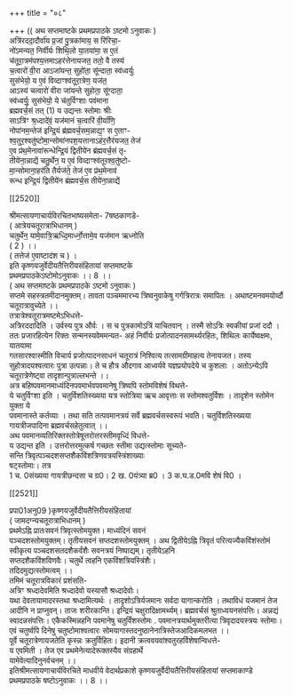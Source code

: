 +++
title = "०८"

+++
(( अथ सप्तमाष्टके प्रथमप्रपाठके ऽष्टमो ऽनुवाकः )  
अत्रि॑रददा॒दौर्वा॑य प्र॒जां पु॒त्रका॑माय॒ स रि॑रिचा॒-  
नो॑ऽमन्यत॒ निर्वीर्यः शिथि॒लो या॒तया॑मा॒ स ए॒तं  
च॑तूरा॒त्रम॑पश्य॒त्तमाऽहर॑त्तेनायजत॒ ततो॒ वै तस्य॑  
च॒त्वारो॑ वी॒रा आऽजा॑यन्त॒ सुहो॑ता॒ सू॑न्दाता॒ स्व॑ध्वर्युः  
सुस॑भेयो॒ य ए॒वं विव्दाꣳश्व॑तूरा॒त्रेण॒ यज॑त॒  
आऽस्य॑ चत्वारो॑ वीरा जा॑यन्ते सुहोता॒ सू॑ग्दाता॒  
स्व॑ध्वर्युः॒ सुस॑भेयो॒ ये च॑तुर्विꣳशाः पव॑माना  
ब्रह्मवर्च॒सं तत् (1) य उद्यन्तः स्तोमाः श्रीः  
साऽत्रि॑ꣳ श्र॒ध्दादे॑वं॒ यज॑मानं च॒त्वारि॑ वी॒र्या॑णि॒  
नोपा॑नम॒न्तेज॑ इन्द्रि॒यं ब्र॑ह्मवर्च॒सम॒न्नाद्य॒ꣳ स ए॒ताꣳ-  
श्व॒तुर॒श्वतु॑ष्टोमा॒न्सोमा॑नपश॒यत्तानाऽह॑र॒त्तैर॑यजत॒ तेज॑  
ए॒व प्र॑थ॒मेनावा॑रून्धेन्द्रि॒यं द्वितीये॑न ब्र॑ह्मवर्च॒सं तृ-  
तीये॑ना॒न्नाद्यें चतु॒र्थेन॒ य ए॒वं विव्दाꣳश्व॑तूरश्व॒तु॑ष्टो-  
मा॒न्सोमाना॒हर॑ति तैर्यज॑ते॒ तेज॑ ए॒व प्र॑थ॒मेनाव॑  
रून्ध इन्द्रि॒यं द्वितीये॑न ब्र॑ह्मवर्च॒स तीये॑ना॒न्नाद्यें

[[2520]]

श्रीमत्सायणाचार्यविरचितभाष्यसमेता- 7षष्ठकाणडे-  
( आत्रेयचतूरात्राभिधानम् )  
चतुर्थेन॒ यामे॒वात्रि॒ऋध्दि॒मार्ध्नो॒त्तामे॒व यज॑मान ऋध्नोति  
( 2 ) ।।  
( तत्तेज॑ ए॒वाष्टाद॑श च ) ।  
इति कृष्णयजुर्वेदीयतैत्तिरीयसंहितायां सप्तमाष्टके  
प्रथमप्रपाठकेऽष्टोमोऽनुवाकः ।। 8 ।।  
( अथ सप्तमाष्टके प्रथमप्रपाठके ऽष्टमो ऽनुवाकः )  
सप्तमे सहस्त्रतमीदानमुक्तम्। तावता पञ्चममारभ्य त्रिष्वनुवाकेषु गर्गत्रिरात्रः समापितः । अथाष्टमनवमयोर्व्दौ चतूरात्रावुच्येते ।।  
तत्रात्रेश्वतूरात्रमष्टमेऽभिधत्ते-  
अत्रिरददादिति । उर्वस्य पुत्र और्वः । स च पुत्रकामोऽत्रिं याचितवान् । तस्मै सोऽत्रिः स्वकीयां प्रजां ददौ । ततः प्रजारहित्येन रिक्तः सन्मनस्यवेममन्यत- अहं निर्वीर्यः प्रजोत्पादनसामर्थ्यरहितः, शिथिलः कार्येष्वक्षमः, यातयामा  
गतसारश्वास्मीति विचार्य प्रजोत्पादनसाधनं चतूरात्रं निश्वित्य तत्सामग्रीमाहत्य तेनायजत। तस्य सुहोत्रादयश्वत्वारः पुत्रा उत्पन्नाः। ते च हौत्र औदगाव आध्वर्यवे यज्ञप्रयोपदेये च कुशलाः । अतोऽन्येऽपि चतूरात्रेणेष्ट्वा तादृशान्पुत्राल्लभन्ते ।।  
अत्र बहिष्पवमानमाध्यंदिनपवमार्भवपवमानेषु त्रिष्वपि स्तोमविशेषं विथत्ते-  
ये चतुर्विꣳशा इति । चतुर्विशतिस्ख्यया यत्र स्तोत्रिया ऋच आवृत्ताः स स्तोमश्वतुर्विशः । तादृशेन स्तोमेन युक्ता ये  
पवमानास्ते कर्तव्याः । तथा सति तत्पवमानत्रयं सर्वे ब्रह्मवर्चसस्वरूपं भवति। चतुर्विशतिस्ख्यया गायत्रीजपादिना ब्रह्मवर्चसहेतुत्वात् ।।  
अथ पवमानव्यतिरिक्तस्तोत्रेषूत्तरोत्तरस्तीमवृध्दिं विधत्ते-  
य उद्यन्त इति । उत्तरोत्तरमुत्कर्ष गच्छतः स्तीमा उद्यत्स्तोमाः सूच्यते-  
सन्ति त्रिवृत्पञ्चदशसप्तशैकविंशत्रिणवत्रयस्त्रिंशाख्याः  
षट्स्तोमाः। तत्र  
1 च. 0संख्यया गायत्रीछन्दसा च ग्र0। 2 ख. 0यंत्र्या ब्र0 । 3 क.घ.ड.0मवि शेषं वि0 ।

[[2521]]

प्रपा01अनु09 )कृष्णयजुर्वेदीयतैत्तिरीयसंहितायां  
( जामदग्न्यचतूरात्राभिधानम् )  
प्रथमेऽह्नि प्रातःसवनं त्रिवृत्स्तोमयुक्त। माध्यंदिनं सवनं  
पञ्चदशस्तोमयुक्तम्। तृतीयसवनं सप्तदशस्तोमयुक्तम् । अथ द्वितीयेऽह्नि त्रिवृतं परित्यज्यैकविंशंस्तोमं स्वीकृत्य पञ्चदशसतदशैकर्वंशैः सवनत्रयं निष्पाद्यम्। तृतीयेऽहनि  
सप्तदशैकविंशविणवैः। चतुर्थे त्वहनि एकविंशत्रियस्त्रिंशैः।  
तदिदमुद्यत्स्तोमत्वम् ।।  
तमिमं चतूरात्रविकारं प्रशंसति-  
अत्रिꣳ श्रध्दादेवमिति श्रध्दादेवो यस्यासौ श्रध्दादेवोः।  
यथा देवतायामादरस्तथा श्रध्दामित्यर्थः । तादृशोऽत्रिर्यजमानः सर्वदा यागान्करोति । तथाविधं यजमानं तेज आदीनि न प्राप्नुवन्। ताजः शरीरकान्ति। इन्द्रियं चक्षुरादिक्षामर्थ्यम्। ब्रह्मवर्चसं श्रुताध्ययनसंपत्तिः। अन्नद्यं स्वादन्नसंपत्तिः। एकैकस्मिन्नहनि पवमानेषु चतुर्विंशस्तोमः . पवमानत्रयार्थमुक्तरीत्या त्रिवृदादयस्त्रयः स्तोमाः। एवं चतुर्ष्वपि दिनेषु चतुष्टोमाश्वत्वारः सोमयागास्तदनुष्ठानेनात्रिस्तेजआदिकमलभत ।।  
पूर्वे चतूरात्रेणायजतेति कृस्न्नः क्रतुर्विहितः। इदानी क्रत्ववयवांश्वतुरहर्विशेषान्विधत्ते-  
य एवमिती । तेज एव प्रथमेनेत्यादेरूक्तस्यैव संग्रहार्थे  
यामेवेत्यादिनुनर्वचनम् ।।  
इतिश्रीमत्सायणाचार्यविरचिते माधवीये वेदार्थप्रकाशे कृष्णयजुर्वेदीयतैत्तिरीयसंहितायां सप्तमाकाण्डे  
प्रथमप्रपाठके षष्टोऽनुवाकः ।। 8 ।।  
